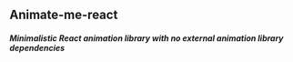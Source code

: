 ## Animate-me-react

##### Minimalistic React animation library with no external animation library dependencies

